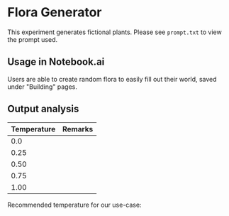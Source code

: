 # Flora Generator

This experiment generates fictional plants. Please see `prompt.txt` to view the prompt used.

## Usage in Notebook.ai

Users are able to create random flora to easily fill out their world, saved under "Building" pages.

## Output analysis

| Temperature | Remarks |
|-------------|---------|
| 0.0         |  |
| 0.25        |  |
| 0.50        |  |
| 0.75        |  |
| 1.00        |  |

Recommended temperature for our use-case: 